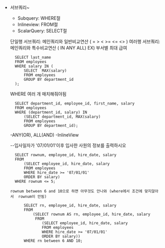+ 서브쿼리~
  - Subquery:    WHERE절
  - Inlineview:  FROM절
  - ScalarQuery: SELECT절

  단일행 서브쿼리: 메인쿼리와 일반비교연산 ( = > < >= <= <> )
  여러행 서브쿼리: 메인쿼리와 특수비교연산 ( IN ANY ALL)
  EX) 부서별 최대 급여


        SELECT last_name
        FROM employees
        WHERE salary IN (
            SELECT  MAX(salary)
            FROM employees
            GROUP BY department_id
        );

    WHERE 여러 개 매치해줘야됨

        SELECT department_id, employee_id, first_name, salary
        FROM employees
        WHERE (department_id, salary) IN
            (SELECT department_id, MAX(salary)
            FROM employees
            GROUP BY department_id);

  -ANY(OR), ALL(AND)
  -InlineView


  --입사일자가 '07/01/01'이후 입사한 사원의 정보를 출력하시오

        SELECT rownum, employee_id, hire_date, salary
        FROM
            (SELECT employee_id, hire_date, salary
            FROM employees
            WHERE hire_date >= '07/01/01'
            ORDER BY salary)
        WHERE rownum <= 5;

      rownum between 6 and 10으로 하면 아무것도 안나와 (where에서 조건에 맞지않아서  rownum이 안됨)

            SELECT rn, employee_id, hire_date, salary
            FROM
                (SELECT rownum AS rn, employee_id, hire_date, salary
                 FROM
                    (SELECT employee_id, hire_date, salary
                    FROM employees
                    WHERE hire_date >= '07/01/01'
                    ORDER BY salary))        
            WHERE rn between 6 AND 10;
